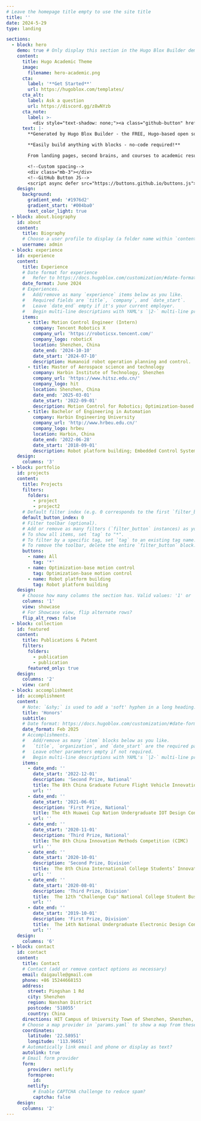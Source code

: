 ```yaml
---
# Leave the homepage title empty to use the site title
title: ''
date: 2024-5-29
type: landing

sections:
  - block: hero
    demo: true # Only display this section in the Hugo Blox Builder demo site
    content:
      title: Hugo Academic Theme
      image:
        filename: hero-academic.png
      cta:
        label: '**Get Started**'
        url: https://hugoblox.com/templates/
      cta_alt:
        label: Ask a question
        url: https://discord.gg/z8wNYzb
      cta_note:
        label: >-
          <div style="text-shadow: none;"><a class="github-button" href="https://github.com/HugoBlox/hugo-blox-builder" data-icon="octicon-star" data-size="large" data-show-count="true" aria-label="Star">Star Hugo Blox Builder</a></div><div style="text-shadow: none;"><a class="github-button" href="https://github.com/HugoBlox/theme-academic-cv" data-icon="octicon-star" data-size="large" data-show-count="true" aria-label="Star">Star the Academic template</a></div>
      text: |-
        **Generated by Hugo Blox Builder - the FREE, Hugo-based open source website builder trusted by 500,000+ sites.**

        **Easily build anything with blocks - no-code required!**

        From landing pages, second brains, and courses to academic resumés, conferences, and tech blogs.

        <!--Custom spacing-->
        <div class="mb-3"></div>
        <!--GitHub Button JS-->
        <script async defer src="https://buttons.github.io/buttons.js"></script>
    design:
      background:
        gradient_end: '#1976d2'
        gradient_start: '#004ba0'
        text_color_light: true
  - block: about.biography
    id: about
    content:
      title: Biography
      # Choose a user profile to display (a folder name within `content/authors/`)
      username: admin
  - block: experience
    id: experience
    content:
      title: Experience
      # Date format for experience
      #   Refer to https://docs.hugoblox.com/customization/#date-format
      date_format: June 2024
      # Experiences.
      #   Add/remove as many `experience` items below as you like.
      #   Required fields are `title`, `company`, and `date_start`.
      #   Leave `date_end` empty if it's your current employer.
      #   Begin multi-line descriptions with YAML's `|2-` multi-line prefix.
      items:
        - title: Motion Control Engineer (Intern)
          company: Tencent Robotics X
          company_url: 'https://roboticsx.tencent.com/'
          company_logo: roboticX
          location: Shenzhen, China
          date_end: '2024-10-10'
          date_start: '2024-07-10'
          description: Humanoid robot operation planning and control.
        - title: Master of Aerospace science and technology
          company: Harbin Institute of Technology, Shenzhen
          company_url: 'https://www.hitsz.edu.cn/'
          company_logo: hit
          location: Shenzhen, China
          date_end: '2025-03-01'
          date_start: '2022-09-01'
          description: Motion Control for Robotics; Optimization‑based Robot Compliance Control.
        - title: Bachelor of Engineering in Automation
          company: Harbin Engineering University
          company_url: 'http://www.hrbeu.edu.cn/'
          company_logo: hrbeu
          location: Harbin, China
          date_end: '2022-06-28'
          date_start: '2018-09-01'
          description: Robot platform building; Embedded Control Systems Development.
    design:
      columns: '3'
  - block: portfolio
    id: projects
    content:
      title: Projects
      filters:
        folders:
          - project
          - project2
      # Default filter index (e.g. 0 corresponds to the first `filter_button` instance below).
      default_button_index: 0
      # Filter toolbar (optional).
      # Add or remove as many filters (`filter_button` instances) as you like.
      # To show all items, set `tag` to "*".
      # To filter by a specific tag, set `tag` to an existing tag name.
      # To remove the toolbar, delete the entire `filter_button` block.
      buttons:
        - name: All
          tag: '*'
        - name: Optimization‑base motion control
          tag: Optimization‑base motion control
        - name: Robot platform building
          tag: Robot platform building
    design:
      # Choose how many columns the section has. Valid values: '1' or '2'.
      columns: '1'
      view: showcase
      # For Showcase view, flip alternate rows?
      flip_alt_rows: false
  - block: collection
    id: featured
    content:
      title: Publications & Patent
      filters:
        folders:
          - publication
          - publication
        featured_only: true
    design:
      columns: '2'
      view: card
  - block: accomplishment
    id: accomplishment
    content:
      # Note: `&shy;` is used to add a 'soft' hyphen in a long heading.
      title: 'Honors'
      subtitle:
      # Date format: https://docs.hugoblox.com/customization/#date-format
      date_format: Feb 2025
      # Accomplishments.
      #   Add/remove as many `item` blocks below as you like.
      #   `title`, `organization`, and `date_start` are the required parameters.
      #   Leave other parameters empty if not required.
      #   Begin multi-line descriptions with YAML's `|2-` multi-line prefix.
      items:
        - date_end: ''
          date_start: '2022-12-01'
          description: 'Second Prize, National'
          title: The 8th China Graduate Future Flight Vehicle Innovation Competition (FFVC)
          url: ''
        - date_end: ''
          date_start: '2021-06-01'
          description: 'First Prize, National'
          title: The 4th Huawei Cup Nation Undergraduate IOT Design Contest (HCIDC)
          url: ''
        - date_end: ''
          date_start: '2020-11-01'
          description: 'Third Prize, National'
          title: The 8th China Innovation Methods Competition (CIMC)
          url: ''
        - date_end: ''
          date_start: '2020-10-01'
          description: 'Second Prize, Division'
          title:  The 8th China International College Students’ Innovation Competition
          url: ''
        - date_end: ''
          date_start: '2020-08-01'
          description: 'Third Prize, Division'
          title:  The 12th "Challenge Cup" National College Student Business Plan Competition (BPC)
          url: ''
        - date_end: ''
          date_start: '2019-10-01'
          description: 'First Prize, Division'
          title:  The 14th National Undergraduate Electronic Design Contest (NUEDC)
          url: ''
    design:
      columns: '6'
  - block: contact
    id: contact
    content:
      title: Contact
      # Contact (add or remove contact options as necessary)
      email: daigaulle@gmail.com
      phone: +86 15244668153
      address:
        street: Pingshan 1 Rd
        city: Shenzhen
        region: Nanshan District
        postcode: '518055'
        country: China
      directions: HIT Campus of University Town of Shenzhen, Shenzhen, Guangdong Province, China
      # Choose a map provider in `params.yaml` to show a map from these coordinates
      coordinates:
        latitude: '22.58951'
        longitude: '113.96651'  
      # Automatically link email and phone or display as text?
      autolink: true
      # Email form provider
      form:
        provider: netlify
        formspree:
          id:
        netlify:
          # Enable CAPTCHA challenge to reduce spam?
          captcha: false
    design:
      columns: '2'
---
```

